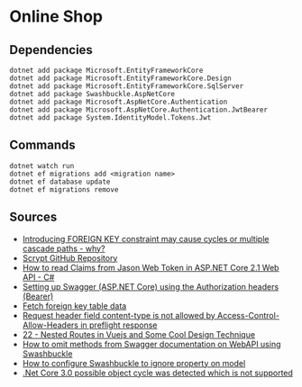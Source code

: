 # Online Shop

## Dependencies
```
dotnet add package Microsoft.EntityFrameworkCore
dotnet add package Microsoft.EntityFrameworkCore.Design
dotnet add package Microsoft.EntityFrameworkCore.SqlServer
dotnet add package Swashbuckle.AspNetCore
dotnet add package Microsoft.AspNetCore.Authentication
dotnet add package Microsoft.AspNetCore.Authentication.JwtBearer
dotnet add package System.IdentityModel.Tokens.Jwt
```
## Commands
```
dotnet watch run
dotnet ef migrations add <migration name>
dotnet ef database update
dotnet ef migrations remove
```
## Sources
- [Introducing FOREIGN KEY constraint may cause cycles or multiple cascade paths - why?](https://stackoverflow.com/questions/17127351/introducing-foreign-key-constraint-may-cause-cycles-or-multiple-cascade-paths)
- [Scrypt GitHub Repository](https://github.com/viniciuschiele/scrypt)
- [How to read Claims from Jason Web Token in ASP.NET Core 2.1 Web API - C#](https://www.youtube.com/watch?v=n_w07VeIg_k)
- [Setting up Swagger (ASP.NET Core) using the Authorization headers (Bearer)](https://stackoverflow.com/questions/43447688/setting-up-swagger-asp-net-core-using-the-authorization-headers-bearer)
- [Fetch foreign key table data](https://entityframework.net/knowledge-base/52352970/fetch-foreign-key-table-data)
- [Request header field content-type is not allowed by Access-Control-Allow-Headers in preflight response](https://forums.asp.net/t/2168883.aspx?Request+header+field+content+type+is+not+allowed+by+Access+Control+Allow+Headers+in+preflight+response+)
- [22 - Nested Routes in Vuejs and Some Cool Design Technique](https://www.youtube.com/watch?v=cSOVG_utfn8)
- [How to omit methods from Swagger documentation on WebAPI using Swashbuckle](https://stackoverflow.com/questions/29701573/how-to-omit-methods-from-swagger-documentation-on-webapi-using-swashbuckle)
- [How to configure Swashbuckle to ignore property on model](https://stackoverflow.com/questions/41005730/how-to-configure-swashbuckle-to-ignore-property-on-model)
- [.Net Core 3.0 possible object cycle was detected which is not supported](https://entityframeworkcore.com/knowledge-base/59199593/-net-core-3-0-possible-object-cycle-was-detected-which-is-not-supported)